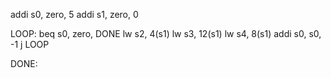 addi s0, zero, 5
addi s1, zero, 0

LOOP:
beq  s0, zero, DONE
lw   s2, 4(s1)
lw   s3, 12(s1)
lw   s4, 8(s1)
addi s0, s0, -1
j LOOP

DONE: